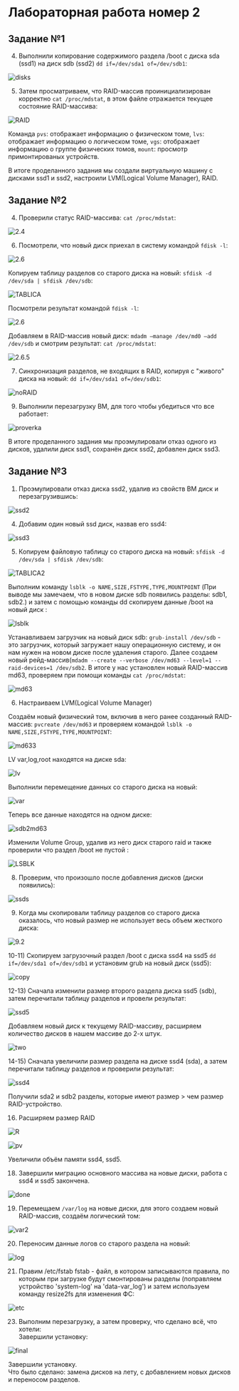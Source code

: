 # Лабораторная работа номер 2  
## Задание №1  
  
4) Выполнили копирование содержимого раздела /boot с диска sda (ssd1) на диск sdb (ssd2) `dd if=/dev/sda1 of=/dev/sdb1`:  
  
![disks](screenshots\1.4.png)  
  
5) Затем просматриваем, что RAID-массив проинициализирован корректно `cat /proc/mdstat`, в этом файле отражается текущее состояние RAID-массива:  
  
![RAID](screenshots\1.5.4.png)  
  
Команда `pvs`: отображает информацию о физическом томе, `lvs`: отображает информацию о логическом томе, `vgs`: отображает информацию о группе физических томов, `mount`: просмотр примонтированых устройств.  
  
В итоге проделанного задания мы создали виртуальную машину с дисками ssd1 и ssd2, настроили LVM(Logical Volume Manager), RAID.  
  
## Задание №2  

4) Проверили статус RAID-массива: `cat /proc/mdstat`:  

![2.4](screenshots\2.4.png)  

6) Посмотрели, что новый диск приехал в систему командой `fdisk -l`:  

![2.6](screenshots\2.6.1.png)  

 Копируем таблицу разделов со старого диска на новый: `sfdisk -d /dev/sda | sfdisk /dev/sdb`:  

![TABLICA](screenshots\2.6.2.png)  

 Посмотрели результат командой `fdisk -l`:  

![2.6](screenshots\2.6.3.png)  

 Добавляем в RAID-массив новый диск: `mdadm —manage /dev/md0 —add /dev/sdb` и смотрим результат: `cat /proc/mdstat`:  

![2.6.5](screenshots\2.6.5.png)  

7) Cинхронизация разделов, не входящих в RAID, копируя с "живого" диска на новый: `dd if=/dev/sda1 of=/dev/sdb1`:  
  
![noRAID](screenshots\2.7.png)  
  
9) Выполнили перезагрузку ВМ, для того чтобы убедиться что все работает:  
  
![proverka](screenshots\2.9.png)  
  
В итоге проделанного задания мы проэмулировали отказ одного из дисков, удалили диск ssd1, сохранён диск ssd2, добавлен диск ssd3.  
  
## Задание №3  
  
1) Проэмулировали отказ диска ssd2, удалив из свойств ВМ диск и перезагрузившись:  
  
![ssd2](screenshots\3.1.png)  
  
4) Добавим один новый ssd диск, назвав его ssd4:
  
![ssd3](screenshots\3.4.png)  
  
5) Копируем файловую таблицу со старого диска на новый: `sfdisk -d /dev/sda | sfdisk /dev/sdb`:  
  
![TABLICA2](screenshots\3.5.1.png)  
  
Выполним команду `lsblk -o NAME,SIZE,FSTYPE,TYPE,MOUNTPOINT` (При выводе мы замечаем, что в новом диске sdb появились разделы: sdb1, sdb2.) и затем с помощью команды dd скопируем данные /boot на новый диск :  
  
![lsblk](3.5.2-3.png)  
  
Устанавливаем загрузчик на новый диск sdb: `grub-install /dev/sdb` - это загрузчик, который загружает нашу операционную систему, и он нам нужен на новом диске после удаления старого. Далее создаем новый рейд-массив(`mdadm --create --verbose /dev/md63 --level=1 --raid-devices=1 /dev/sdb2`. В итоге у нас установлен новый RAID-массив md63, проверяем при помощи команды `cat /proc/mdstat`:  
  
![md63](screenshots\3.5.6.png)  
  
6) Настраиваем LVM(Logical Volume Manager)  
  
Создаём новый физический том, включив в него ранее созданный RAID-массив: `pvcreate /dev/md63` и проверяем командой `lsblk -o NAME,SIZE,FSTYPE,TYPE,MOUNTPOINT`:  
  
![md633](screenshots\3.6.1-4.png)  
  
LV var,log,root находятся на диске sda:  
  
![lv](screenshots\3.6.6.png)  
  
Выполнили перемещение данных со старого диска на новый:  
  
![var](screenshots\3.6.7.png)  
  
Теперь все данные находятся на одном диске:  
  
![sdb2md63](screenshots\3.6.8.(2).png)  
  
Изменили Volume Group, удалив из него диск старого raid и также проверили что раздел /boot не пустой :  
  
![LSBLK](screenshots\3.6.10-11.png)  
  
8) Проверим, что произошло после добавления дисков (диски появились):  
  
![ssds](screenshots\3.8.png)  
  
9) Когда мы скопировали таблицу разделов со старого диска оказалось, что новый размер не использует весь объем жесткого диска:  
  
![9.2](screenshots\3.9.2.png)  
  
10-11) Cкопируем загрузочный раздел /boot с диска ssd4 на ssd5 `dd if=/dev/sda1 of=/dev/sdb1` и установим grub на новый диск (ssd5):  
  
![copy](screenshots\3.10-11.png)  
  
12-13) Сначала изменили размер второго раздела диска ssd5 (sdb), затем перечитали таблицу разделов и провели результат:  
  
![ssd5](screenshots\3.13.1.png)   
  
Добавляем новый диск к текущему RAID-массиву, расширяем количество дисков в нашем массиве до 2-х штук.  
  
![two](screenshots\3.13.2.png)  
  
14-15) Сначала увеличили размер раздела на диске ssd4 (sda), а затем перечитали таблицу разделов и проверили результат:  
  
![ssd4](screenshots\3.15.png)   
  
Получили sda2 и sdb2 разделы, которые имеют размер > чем размер RAID-устройство.  
  
16) Расширяем размер RAID   
  
![R](screenshots\3.16.png)   
  
![pv](screenshots\3.17.png)  


Увеличили объём памяти ssd4, ssd5.  
  
18) Завершили миграцию основного массива на новые диски, работа с ssd4 и ssd5 закончена.  
  
![done](screenshots\3.18.png)   

19) Перемещаем `/var/log` на новые диски, для этого создаем новый RAID-массив, создаём логический том:  
  
![var2](screenshots\3.19.2.png) 

20) Переносим данные логов со старого раздела на новый:  
  
![log](screenshots\3.20.png)   
  
21) Правим /etc/fstab fstab - файл, в котором записываются правила, по которым при загрузке будут смонтированы разделы (поправляем устройство 'system-log' на 'data-var_log') и затем используем команду resize2fs для изменения ФС:
  
![etc](screenshots\3.21-22.png)  
  
23) Выполним перезагрузку, а затем проверку, что сделано всё, что хотели:   
Завершили установку:   
  
![final](screenshots\3.23.png)   
  
Завершили установку.  
Что было сделано: замена дисков на лету, с добавлением новых дисков и переносом разделов.  
